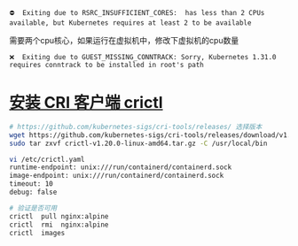 ```
⛔  Exiting due to RSRC_INSUFFICIENT_CORES:  has less than 2 CPUs available, but Kubernetes requires at least 2 to be available
```

需要两个cpu核心，如果运行在虚拟机中，修改下虚拟机的cpu数量

```
❌  Exiting due to GUEST_MISSING_CONNTRACK: Sorry, Kubernetes 1.31.0 requires conntrack to be installed in root's path
```





# [安装 CRI 客户端 crictl](https://www.cnblogs.com/hahaha111122222/p/15802882.html)

```bash
# https://github.com/kubernetes-sigs/cri-tools/releases/ 选择版本
wget https://github.com/kubernetes-sigs/cri-tools/releases/download/v1.20.0/crictl-v1.20.0-linux-amd64.tar.gz
sudo tar zxvf crictl-v1.20.0-linux-amd64.tar.gz -C /usr/local/bin

vi /etc/crictl.yaml 
runtime-endpoint: unix:///run/containerd/containerd.sock
image-endpoint: unix:///run/containerd/containerd.sock
timeout: 10
debug: false

# 验证是否可用
crictl  pull nginx:alpine
crictl  rmi  nginx:alpine
crictl  images
```